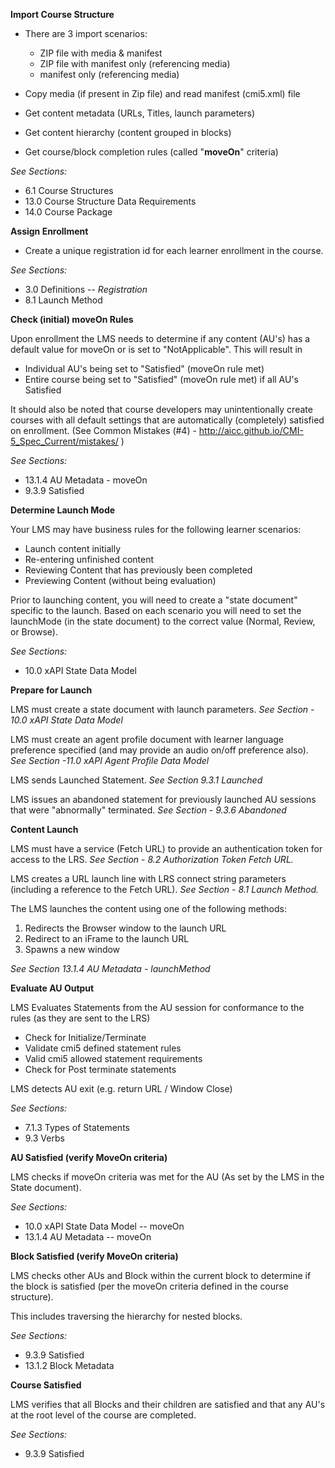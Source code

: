 **Import Course Structure**

  - There are 3 import scenarios:
      - ZIP file with media & manifest
      - ZIP file with manifest only (referencing media)
      - manifest only (referencing media)

  - Copy media (if present in Zip file) and read manifest (cmi5.xml) file
  - Get content metadata (URLs, Titles, launch parameters)
  - Get content hierarchy (content grouped in blocks)
  - Get course/block completion rules (called "**moveOn**" criteria)

*See Sections:*
   - 6.1 Course Structures
   - 13.0 Course Structure Data Requirements
   - 14.0 Course Package

**Assign Enrollment**

   - Create a unique registration id for each learner enrollment in the course.

*See Sections:*

   - 3.0 Definitions -- *Registration*
   - 8.1 Launch Method

**Check (initial) moveOn Rules**

Upon enrollment the LMS needs to determine if any content (AU's) has a default value for moveOn or is set to "NotApplicable". This will result in

   - Individual AU's being set to "Satisfied" (moveOn rule met)
   - Entire course being set to "Satisfied" (moveOn rule met) if all AU's Satisfied

It should also be noted that course developers may unintentionally create courses with all default settings that are automatically (completely) satisfied on enrollment. (See Common Mistakes (\#4) - <http://aicc.github.io/CMI-5_Spec_Current/mistakes/> )

*See Sections:*
   - 13.1.4 AU Metadata - moveOn
   - 9.3.9 Satisfied

**Determine Launch Mode**

Your LMS may have business rules for the following learner scenarios:
   - Launch content initially
   - Re-entering unfinished content
   - Reviewing Content that has previously been completed
   - Previewing Content (without being evaluation)

Prior to launching content, you will need to create a "state document" specific to the launch. Based on each scenario you will need to set the launchMode (in the state document) to the correct value (Normal, Review, or Browse).

*See Sections:*
   - 10.0 xAPI State Data Model

**Prepare for Launch**

LMS must create a state document with launch parameters. *See Section - 10.0 xAPI State Data Model*

LMS must create an agent profile document with learner language preference specified (and may provide an audio on/off preference also). *See Section -11.0 xAPI Agent Profile Data Model*

LMS sends Launched Statement. *See Section 9.3.1 Launched*

LMS issues an abandoned statement for previously launched AU sessions that were "abnormally" terminated. *See Section - 9.3.6 Abandoned*


**Content Launch**

LMS must have a service (Fetch URL) to provide an authentication token for access to the LRS. *See Section - 8.2 Authorization Token Fetch URL.*

LMS creates a URL launch line with LRS connect string parameters (including a reference to the Fetch URL). *See Section - 8.1 Launch Method.*

The LMS launches the content using one of the following methods:
   1. Redirects the Browser window to the launch URL
   2. Redirect to an iFrame to the launch URL
   3. Spawns a new window

*See Section 13.1.4 AU Metadata - launchMethod*

**Evaluate AU Output**

LMS Evaluates Statements from the AU session for conformance to the rules (as they are sent to the LRS)

   - Check for Initialize/Terminate
   - Validate cmi5 defined statement rules
   - Valid cmi5 allowed statement requirements
   - Check for Post terminate statements

LMS detects AU exit (e.g. return URL / Window Close)

*See Sections:*

   - 7.1.3 Types of Statements
   - 9.3 Verbs

**AU Satisfied (verify MoveOn criteria)**

LMS checks if moveOn criteria was met for the AU (As set by the LMS in the State document).

*See Sections:*
   - 10.0 xAPI State Data Model -- moveOn
   - 13.1.4 AU Metadata -- moveOn   

**Block Satisfied (verify MoveOn criteria)**

LMS checks other AUs and Block within the current block to determine if the block is satisfied (per the moveOn criteria defined in the course structure).

This includes traversing the hierarchy for nested blocks.

*See Sections:*
   - 9.3.9 Satisfied
   - 13.1.2 Block Metadata

**Course Satisfied**

LMS verifies that all Blocks and their children are satisfied and that any AU's at the root level of the course are completed.

*See Sections:*
   - 9.3.9 Satisfied
